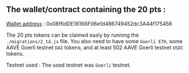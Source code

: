 ## The wallet/contract containing the 20 pts :
[Wallet address](https://goerli.etherscan.io/token/0x27dc7374e1c5bf954daf6be846598af76a33f2a2?a=0x08f6dDE16166F06e1d486749452dc3A44f175456) : 0x08f6dDE16166F06e1d486749452dc3A44f175456

The 20 pts tokens can be claimed easly by running the `./migrations/2_td.js` file. You also need to have some `Goerli ETH`, some AAVE Goerli testnet `DAI` tokens, and at least 502 AAVE Goerli testnet `USDC` tokens.

Testnet used :
The used testnet was `Goerli` testnet.
